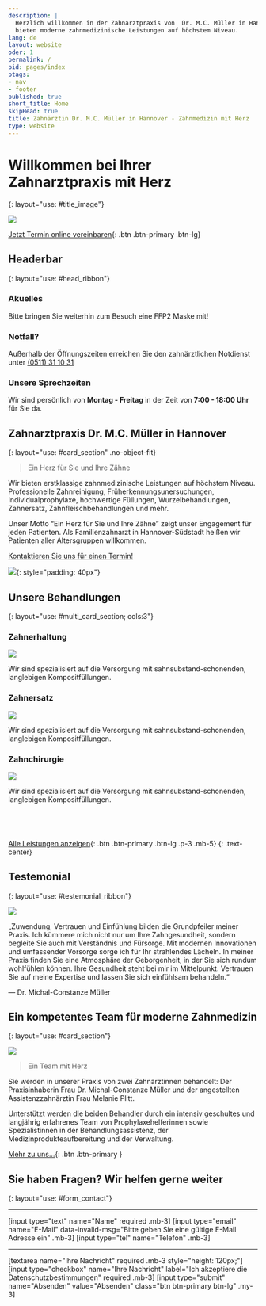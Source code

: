 ```yaml
---
description: |
  Herzlich willkommen in der Zahnarztpraxis von  Dr. M.C. Müller in Hannover. Wir
  bieten moderne zahnmedizinische Leistungen auf höchstem Niveau.
lang: de
layout: website
oder: 1
permalink: /
pid: pages/index
ptags:
- nav
- footer
published: true
short_title: Home
skipHead: true
title: Zahnärztin Dr. M.C. Müller in Hannover - Zahnmedizin mit Herz
type: website
---
```





# Willkommen bei Ihrer <br>Zahnarztpraxis mit Herz
{: layout="use: #title_image"}

![](cdn:///mueller-k25/v/14/1920x1280_1200x800_992x661_768x512_480x320_256x256/happy-woman-showing-hand-heart-gesture.avif_jpeg)

[Jetzt Termin online vereinbaren](/kontakt){: .btn .btn-primary .btn-lg}


## Headerbar
{: layout="use: #head_ribbon"}

### Akuelles

Bitte bringen Sie weiterhin zum Besuch eine FFP2 Maske mit!


### Notfall?

Außerhalb der Öffnungszeiten erreichen Sie den zahnärztlichen Notdienst unter [(0511) 31 10 31](tel:+490511311031)


### Unsere Sprechzeiten

Wir sind persönlich von **Montag - Freitag** in der Zeit von **7:00 - 18:00 Uhr** für Sie da.


## Zahnarztpraxis Dr. M.C. Müller in Hannover
{: layout="use: #card_section" .no-object-fit}

> Ein Herz für Sie und Ihre Zähne

Wir bieten erstklassige zahnmedizinische Leistungen auf höchstem Niveau. Professionelle Zahnreinigung, Früherkennungsunersuchungen,
Individualprophylaxe, hochwertige Füllungen, Wurzelbehandlungen, Zahnersatz, Zahnfleischbehandlungen und mehr.

Unser Motto “Ein Herz für Sie und Ihre Zähne” zeigt unser Engagement für jeden Patienten. Als Familienzahnarzt in Hannover-Südstadt heißen wir Patienten aller Altersgruppen willkommen.

[Kontaktieren Sie uns für einen Termin!](/kontakt)


![](cdn:///mueller-k25/v/13/480x461_256x256/image.avif_png){: style="padding: 40px"}


## Unsere Behandlungen
{: layout="use: #multi_card_section; cols:3"}

### Zahnerhaltung

![](cdn:///leu-stock/v/60/1920x1358_1200x849_992x702_768x543_480x339_256x256/female-dentist-and-patient-using-x-ray-machine-2022-03-13-03-47-25-utc.avif_jpeg)

Wir sind spezialisiert auf die Versorgung mit sahnsubstand-schonenden, langlebigen Kompositfüllungen.


### Zahnersatz

![](cdn:///leu-stock/v/61/1920x1280_1200x800_992x661_768x512_480x320_256x256/smiling-dentist-explaining-tooth-implantation-2021-09-24-03-53-51-utc.avif_jpeg)

Wir sind spezialisiert auf die Versorgung mit sahnsubstand-schonenden, langlebigen Kompositfüllungen.

### Zahnchirurgie

![](cdn:///leu-stock/v/12/1920x1280_1200x800_992x661_768x512_480x320_256x256/AdobeStock_264395936.avif_jpeg)

Wir sind spezialisiert auf die Versorgung mit sahnsubstand-schonenden, langlebigen Kompositfüllungen.


## &nbsp;

[Alle Leistungen anzeigen](/leistungen){: .btn .btn-primary .btn-lg .p-3 .mb-5}
{: .text-center}


## Testemonial
{: layout="use: #testemonial_ribbon"}

![](cdn:///mueller-k25/v/14/1920x1280_1200x800_992x661_768x512_480x320_256x256/happy-woman-showing-hand-heart-gesture.avif_jpeg)

„Zuwendung, Vertrauen und Einfühlung bilden die Grundpfeiler meiner Praxis. Ich kümmere mich nicht nur um Ihre Zahngesundheit, sondern begleite Sie auch mit Verständnis und Fürsorge. Mit modernen Innovationen und umfassender Vorsorge sorge ich für Ihr strahlendes Lächeln. In meiner Praxis finden Sie eine Atmosphäre der Geborgenheit, in der Sie sich rundum wohlfühlen können. Ihre Gesundheit steht bei mir im Mittelpunkt. Vertrauen Sie auf meine Expertise und lassen Sie sich einfühlsam behandeln.“ 

 — Dr. Michal-Constanze Müller


## Ein kompetentes Team für moderne Zahnmedizin
{: layout="use: #card_section"}

![](cdn:///leu-stock/v/64/1920x1280_1200x800_992x661_768x512_480x320_256x256/AdobeStock_495434983.avif_jpeg)

> Ein Team mit Herz

Sie werden in unserer Praxis von zwei Zahnärztinnen behandelt: Der Praxisinhaberin Frau Dr. Michal-Constanze Müller und 
der angestellten Assistenzzahnärztin Frau Melanie Plitt. 

Unterstützt werden die beiden Behandler durch ein intensiv geschultes und langjährig erfahrenes Team von 
Prophylaxehelferinnen sowie Spezialistinnen in der Behandlungsassistenz, der Medizinprodukteaufbereitung und der Verwaltung.

[Mehr zu uns...](/ueber-uns){: .btn .btn-primary }


## Sie haben Fragen? Wir helfen gerne weiter
{: layout="use: #form_contact"}


---

[input type="text"  name="Name" required .mb-3]
[input type="email" name="E-Mail" data-invalid-msg="Bitte geben Sie eine gültige E-Mail Adresse ein" .mb-3]
[input type="tel" name="Telefon" .mb-3]

---

[textarea name="Ihre Nachricht" required .mb-3 style="height: 120px;"]
[input type="checkbox" name="Ihre Nachricht" label="Ich akzeptiere die Datenschutzbestimmungen" required .mb-3]
[input type="submit" name="Absenden" value="Absenden" class="btn btn-primary btn-lg" .my-3]
